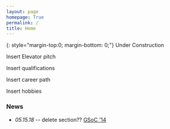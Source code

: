 ```yaml
---
layout: page
homepage: True
permalink: /
title: Home
---
```


{: style="margin-top:0; margin-bottom: 0;"}
Under Construction

Insert Elevator pitch

Insert qualifications

Insert career path

Insert hobbies

### News

   * *05.15.18* -- delete section?? [GSoC '14][7]

[7]: https://www.google-melange.com/gsoc/project/details/google/gsoc2014/emaadmanzoor/5693417237512192